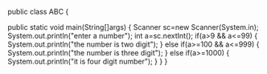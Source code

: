 public class ABC 
{
	
public static void main(String[]args)
{
	Scanner sc=new Scanner(System.in);
	System.out.println("enter a number");
	int a=sc.nextInt();
	if(a>9 && a<=99)
	{
		System.out.println("the number is two digit");
	}
	else if(a>=100 && a<=999)
	{
		System.out.println("the number is three digit");
	}
	else if(a>=1000)
	{
		System.out.println("it is four digit number");
	}
}
}

